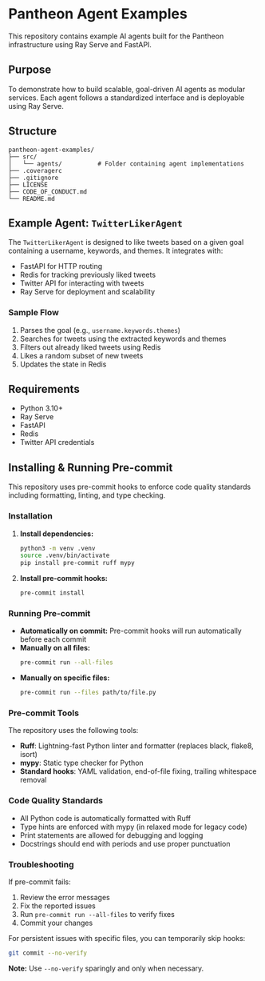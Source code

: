 # Pantheon Agent Examples

This repository contains example AI agents built for the Pantheon infrastructure using Ray Serve and FastAPI.

## Purpose

To demonstrate how to build scalable, goal-driven AI agents as modular services. Each agent follows a standardized interface and is deployable using Ray Serve.

## Structure

```
pantheon-agent-examples/
├── src/
│   └── agents/          # Folder containing agent implementations
├── .coveragerc
├── .gitignore
├── LICENSE
├── CODE_OF_CONDUCT.md
└── README.md
```

## Example Agent: `TwitterLikerAgent`

The `TwitterLikerAgent` is designed to like tweets based on a given goal containing a username, keywords, and themes. It integrates with:

* FastAPI for HTTP routing
* Redis for tracking previously liked tweets
* Twitter API for interacting with tweets
* Ray Serve for deployment and scalability

### Sample Flow

1. Parses the goal (e.g., `username.keywords.themes`)
2. Searches for tweets using the extracted keywords and themes
3. Filters out already liked tweets using Redis
4. Likes a random subset of new tweets
5. Updates the state in Redis

## Requirements

* Python 3.10+
* Ray Serve
* FastAPI
* Redis
* Twitter API credentials

## Installing & Running Pre-commit

This repository uses pre-commit hooks to enforce code quality standards including formatting, linting, and type checking.

### Installation

1. **Install dependencies:**
   ```bash
   python3 -m venv .venv
   source .venv/bin/activate
   pip install pre-commit ruff mypy
   ```

2. **Install pre-commit hooks:**
   ```bash
   pre-commit install
   ```

### Running Pre-commit

* **Automatically on commit:** Pre-commit hooks will run automatically before each commit
* **Manually on all files:**
  ```bash
  pre-commit run --all-files
  ```
* **Manually on specific files:**
  ```bash
  pre-commit run --files path/to/file.py
  ```

### Pre-commit Tools

The repository uses the following tools:

* **Ruff**: Lightning-fast Python linter and formatter (replaces black, flake8, isort)
* **mypy**: Static type checker for Python
* **Standard hooks**: YAML validation, end-of-file fixing, trailing whitespace removal

### Code Quality Standards

- All Python code is automatically formatted with Ruff
- Type hints are enforced with mypy (in relaxed mode for legacy code)
- Print statements are allowed for debugging and logging
- Docstrings should end with periods and use proper punctuation

### Troubleshooting

If pre-commit fails:
1. Review the error messages
2. Fix the reported issues
3. Run `pre-commit run --all-files` to verify fixes
4. Commit your changes

For persistent issues with specific files, you can temporarily skip hooks:
```bash
git commit --no-verify
```
**Note:** Use `--no-verify` sparingly and only when necessary.
